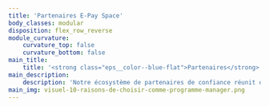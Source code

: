 ```yaml
---
title: 'Partenaires E-Pay Space'
body_classes: modular
disposition: flex_row_reverse
module_curvature:
    curvature_top: false
    curvature_bottom: false
main_title:
    title: '<strong class="eps__color--blue-flat">Partenaires</strong> E-Pay Space'
main_description:
    description: 'Notre écosystème de partenaires de confiance réunit des experts de la finance, des nouvelles technologies, de la sécurité, du digital, du monde bancaire, du légal, du marketing et du commerce pour appréhender de façon optimale votre business model, vos contraintes légales et techniques et ainsi répondre parfaitement à vos ambitions.'
main_img: visuel-10-raisons-de-choisir-comme-programme-manager.png
---
```


